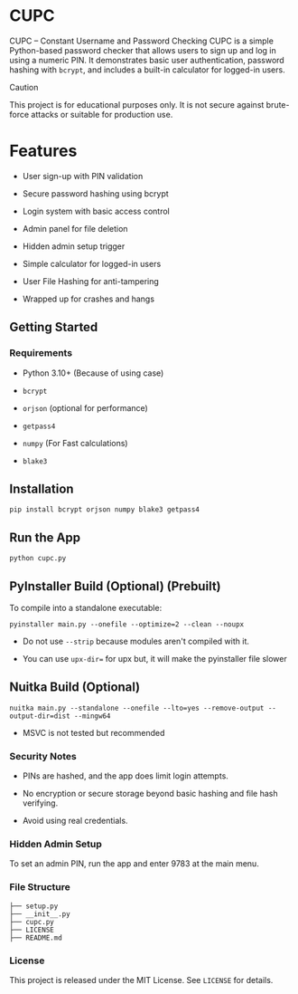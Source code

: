 # CUPC
CUPC – Constant Username and Password Checking
CUPC is a simple Python-based password checker that allows users to sign up and log in using a numeric PIN. It demonstrates basic user authentication, password hashing with `bcrypt`, and includes a built-in calculator for logged-in users.
 
> [!CAUTION] 
> This project is for educational purposes only. It is not secure against brute-force attacks or suitable for production use.

# Features
- User sign-up with PIN validation

- Secure password hashing using bcrypt

- Login system with basic access control

- Admin panel for file deletion

- Hidden admin setup trigger

- Simple calculator for logged-in users

- User File Hashing for anti-tampering

- Wrapped up for crashes and hangs

## Getting Started
### Requirements
- Python 3.10+ (Because of using case)

- `bcrypt`

- `orjson` (optional for performance)

- `getpass4`

- `numpy` (For Fast calculations)

- `blake3`

## Installation

```
pip install bcrypt orjson numpy blake3 getpass4
```
## Run the App
```
python cupc.py
```
## PyInstaller Build (Optional) (Prebuilt)
To compile into a standalone executable:
```
pyinstaller main.py --onefile --optimize=2 --clean --noupx
```
- Do not use `--strip` because modules aren't compiled with it.

- You can use `upx-dir=` for upx but, it will make the pyinstaller file slower

## Nuitka Build (Optional)
```
nuitka main.py --standalone --onefile --lto=yes --remove-output --output-dir=dist --mingw64
```
- MSVC is not tested but recommended
### Security Notes
- PINs are hashed, and the app does limit login attempts.

- No encryption or secure storage beyond basic hashing and file hash verifying.

- Avoid using real credentials.

### Hidden Admin Setup
To set an admin PIN, run the app and enter 9783 at the main menu.

### File Structure
```
├── setup.py
├── __init__.py
├── cupc.py
├── LICENSE
├── README.md
```
### License
This project is released under the MIT License. See `LICENSE` for details.
